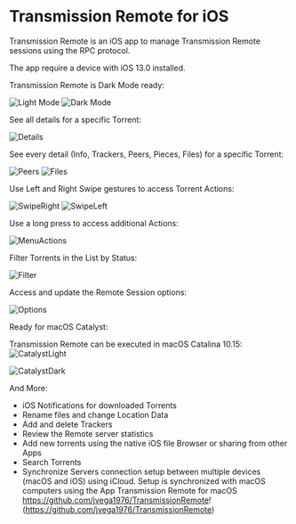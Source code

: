 # Transmission Remote for iOS

Transmission Remote is an iOS app to manage Transmission Remote sessions using the RPC protocol.

The app require a device with iOS 13.0 installed.

Transmission Remote is Dark Mode ready:

![ Light Mode](/Readme/Light.png)           ![ Dark Mode](/Readme/Dark.png) 


See all details for a specific Torrent:

![ Details](/Readme/Detail.png)  


See every detail (Info, Trackers, Peers, Pieces, Files) for a specific Torrent:

![ Peers](/Readme/Peers.png)            ![ Files](/Readme/Files.png)

Use Left and Right Swipe gestures to access Torrent Actions:

![ SwipeRight](/Readme/SwipeRight.png)          ![ SwipeLeft](/Readme/SwipeLeft.png) 


Use a long press to access additional Actions:

![ MenuActions](/Readme/MenuActions.png) 

Filter Torrents in the List by Status:

![ Filter](/Readme/Filter.png) 

Access and update the Remote Session options:

![ Options](/Readme/Options.png) 

Ready for macOS Catalyst:

Transmission Remote can be executed in macOS Catalina 10.15:
![ CatalystLight](/Readme/CatalystLight.png) 

![ CatalystDark](/Readme/CatalystDark.png) 


And More:

* iOS Notifications for downloaded Torrents
* Rename files and change Location Data
* Add and delete Trackers
* Review the Remote server statistics
* Add new torrents using the native iOS file Browser or sharing from other Apps
* Search Torrents
* Synchronize Servers connection setup between multiple devices (macOS and iOS) using iCloud.  Setup is synchronized with macOS computers using the App Transmission Remote for macOS https://github.com/jvega1976/TransmissionRemote! (https://github.com/jvega1976/TransmissionRemote)



